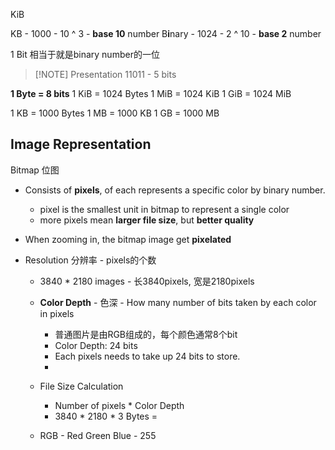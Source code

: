 KiB

KB - 1000 - 10 ^ 3 -  **base 10** number
B**i**nary - 1024 - 2 ^ 10 - **base 2** number

1 Bit  相当于就是binary number的一位

> [!NOTE] Presentation
> 11011 - 5 bits

**1 Byte = 8 bits**
1 KiB = 1024 Bytes
1 MiB = 1024 KiB
1 GiB  = 1024 MiB

1 KB = 1000 Bytes
1 MB = 1000 KB
1 GB = 1000 MB



## Image Representation
Bitmap 位图
- Consists of **pixels**, of each represents a specific color by binary number.
	- pixel is the smallest unit in bitmap to represent a single color
	- more pixels mean **larger file size**, but **better quality**
- When zooming in, the bitmap image get **pixelated**

- Resolution 分辨率 - pixels的个数
	- 3840 * 2180 images - 长3840pixels, 宽是2180pixels
	- **Color Depth** - 色深 - How many number of bits taken by each color in pixels
		- 普通图片是由RGB组成的，每个颜色通常8个bit
		- Color Depth: 24 bits
		- Each pixels needs to take up 24 bits to store.
		- 
	- File Size Calculation
		- Number of pixels * Color Depth
		- 3840 * 2180 * 3 Bytes = 




	- RGB - Red Green Blue - 255

